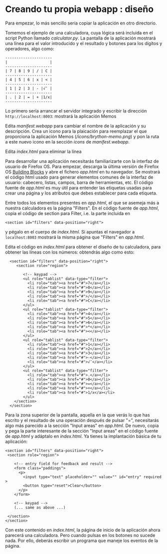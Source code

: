 Creando tu propia webapp : diseño
=================================

Para empezar, lo más sencillo sería copiar la aplicación en otro directorio.

Tomemos el ejemplo de una calculadora, cuya lógica será incluida en el script Python llamado *calculator.py*. La pantalla de la aplicación mostrará una línea para el valor introducido y el resultado y botones para los dígitos y operadores, algo como:

    ---------------------
    |                   |
    ---------------------
    | 7 | 8 | 9 | / | C |
    ---------------------
    | 4 | 5 | 6 | x | < |
    ---------------------
    | 1 | 2 | 3 | - |√¯ |
    ---------------------
    | . | 2 | = | + |1/x|
    ---------------------
    
Lo primero sería arrancar el servidor integrado y escribir la dirección `http://localhost:8003`: mostrará la aplicación Memos

Edita *manifest.webapp* para cambiar el nombre de la aplicación y su descripción. Crea un icono para la plaicación para reemplazar el que proporciona la aplicación Memos (*/icons/brython-memo.png*) y pon la ruta a este nuevo icono en la sección _icons_ de *manifest.webapp*.

Edita *index.html* para eliminar la línea

>    <script type="text/python" src="memos.py"></script>

Para desarrollar una aplicación necesitarás familiarizarte con la interfaz de usuario de Firefox OS. Para empezar, descarga la última versión de Firefox OS [Building Blocks](https://github.com/buildingfirefoxos/Building-Blocks) y abre el fichero *app.html* en tu navegador. Se mostrará el código html usado para generar elementos comunes de la interfaz de usuario: cabecero, listas, campos, barra de herramientas, etc. El código fuente de *app.html* es muy útil para entender las etiquetas usadas para crear una página y los atributos que debes establecer para cada etiqueta.

Entre todos los elementos presentes en *app.html*, el que se asemeja más a nuestra calculadora es la página "Filters". En el código fuente de *app.html*, copia el código de section para Filter, i.e. la parte incluida en

    <section id="filters" data-position="right">

y pégalo en el cuerpo de *index.html*. Si apuntas el navegador a `localhost:8003` mostrará la misma página que "Filters" en *app.html*.

Edita el código en *index.html* para obtener el diseño de tu calculadora, para obtener las líneas con los números: obtendrás algo como esto:

      <section id="filters" data-position="right">
         <section role="region">
    
            <!-- keypad -->
            <ul role="tablist" data-type="filter">
              <li role="tab"><a href="#">7</a></li>
              <li role="tab"><a href="#">8</a></li>
              <li role="tab"><a href="#">9</a></li>
              <li role="tab"><a href="#">/</a></li>
              <li role="tab"><a href="#">C</a></li>
            </ul>
            <ul role="tablist" data-type="filter">
              <li role="tab"><a href="#">4</a></li>
              <li role="tab"><a href="#">5</a></li>
              <li role="tab"><a href="#">6</a></li>
              <li role="tab"><a href="#">*</a></li>
              <li role="tab"><a href="#"><</a></li>
            </ul>
            <ul role="tablist" data-type="filter">
              <li role="tab"><a href="#">1</a></li>
              <li role="tab"><a href="#">2</a></li>
              <li role="tab"><a href="#">3</a></li>
              <li role="tab"><a href="#">-</a></li>
              <li role="tab"><a href="#">√¯</a></li>
            </ul>
            <ul role="tablist" data-type="filter">
              <li role="tab"><a href="#">.</a></li>
              <li role="tab"><a href="#">0</a></li>
              <li role="tab"><a href="#">=</a></li>
              <li role="tab"><a href="#">+</a></li>
              <li role="tab"><a href="#">1/x</a></li>
            </ul>
        </section>
      </section>

Para la zona superior de la pantalla, aquella en la que verás lo que has escrito y el resultado de una operación después de pulsar "=", necesitarás algo más parecido a la sección "Input areas" en *app.html*. De nuevo, copia y pega la parte interesante de la sección "Input areas" en el código fuente de *app.html* y adáptalo en *index.html*. Ya tienes la implantación básica de tu aplicación:

    <section id="filters" data-position="right">
     <section role="region">

        <!-- entry field for feedback and result -->
        <form class="paddings">
          <p>
            <input type="text" placeholder="" value="" id="entry" required >
            <button type="reset">Clear</button>
          </p>
        </form>

        <!-- keypad -->
        (... same as above ...)

     </section>
    </section>

Con este contenido en *index.html*, la página de inicio de la aplicación ahora parecerá una calculadora. Pero cuando pulsas en los botones no sucede nada. Por ello, deberás escribir un programa que maneje los eventos de la página.
